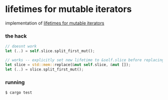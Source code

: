 # lifetimes for mutable iterators

implementation of [lifetimes for mutable iterators](https://www.youtube.com/watch?v=MSi3E5Z8oRw)

### the hack

```rs
// doesnt work
let (..) = self.slice.split_first_mut();

// works -- explicitly set new lifetime to &self.slice before replacing
let slice = std::mem::replace(&mut self.slice, &mut []);
let (..) = slice.split_first_mut();
```

### running

```
$ cargo test
```
